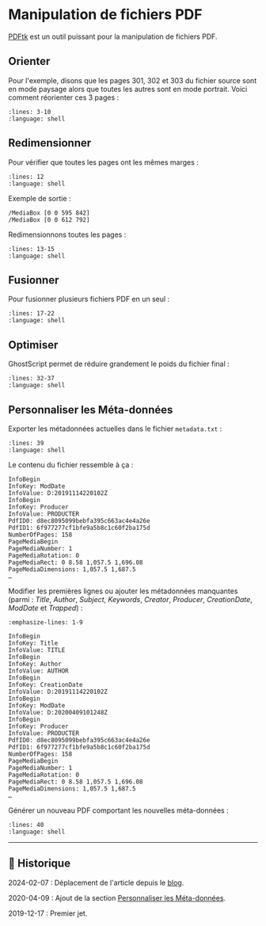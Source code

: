 # Manipulation de fichiers PDF

[PDFtk](https://www.pdflabs.com/tools/pdftk-the-pdf-toolkit) est un outil puissant pour la manipulation de fichiers PDF.

## Orienter

Pour l'exemple, disons que les pages 301, 302 et 303 du fichier source sont en mode paysage alors que toutes les autres sont en mode portrait. Voici comment réorienter ces 3 pages :

```{literalinclude} snippets/manipulations-fichiers-pdf.sh
:lines: 3-10
:language: shell
```

## Redimensionner

Pour vérifier que toutes les pages ont les mêmes marges :

```{literalinclude} snippets/manipulations-fichiers-pdf.sh
:lines: 12
:language: shell
```

Exemple de sortie :

```{code-block}
/MediaBox [0 0 595 842]
/MediaBox [0 0 612 792]
```

Redimensionnons toutes les pages :

```{literalinclude} snippets/manipulations-fichiers-pdf.sh
:lines: 13-15
:language: shell
```

## Fusionner

Pour fusionner plusieurs fichiers PDF en un seul :

```{literalinclude} snippets/manipulations-fichiers-pdf.sh
:lines: 17-22
:language: shell
```

## Optimiser

GhostScript permet de réduire grandement le poids du fichier final :

```{literalinclude} snippets/manipulations-fichiers-pdf.sh
:lines: 32-37
:language: shell
```

## Personnaliser les Méta-données

Exporter les métadonnées actuelles dans le fichier `metadata.txt` :

```{literalinclude} snippets/manipulations-fichiers-pdf.sh
:lines: 39
:language: shell
```

Le contenu du fichier ressemble à ça :

```{code-block}
InfoBegin
InfoKey: ModDate
InfoValue: D:20191114220102Z
InfoBegin
InfoKey: Producer
InfoValue: PRODUCTER
PdfID0: d8ec8095099bebfa395c663ac4e4a26e
PdfID1: 6f977277cf1bfe9a5b8c1c60f2ba175d
NumberOfPages: 158
PageMediaBegin
PageMediaNumber: 1
PageMediaRotation: 0
PageMediaRect: 0 8.58 1,057.5 1,696.08
PageMediaDimensions: 1,057.5 1,687.5
…
```

Modifier les premières lignes ou ajouter les métadonnées manquantes (parmi : *Title*, *Author*, *Subject*, *Keywords*, *Creator*, *Producer*, *CreationDate*, *ModDate* et *Trapped*) :

```{code-block}
:emphasize-lines: 1-9

InfoBegin
InfoKey: Title
InfoValue: TITLE
InfoBegin
InfoKey: Author
InfoValue: AUTHOR
InfoBegin
InfoKey: CreationDate
InfoValue: D:20191114220102Z
InfoBegin
InfoKey: ModDate
InfoValue: D:20200409101248Z
InfoBegin
InfoKey: Producer
InfoValue: PRODUCTER
PdfID0: d8ec8095099bebfa395c663ac4e4a26e
PdfID1: 6f977277cf1bfe9a5b8c1c60f2ba175d
NumberOfPages: 158
PageMediaBegin
PageMediaNumber: 1
PageMediaRotation: 0
PageMediaRect: 0 8.58 1,057.5 1,696.08
PageMediaDimensions: 1,057.5 1,687.5
…
```

Générer un nouveau PDF comportant les nouvelles méta-données :

```{literalinclude} snippets/manipulations-fichiers-pdf.sh
:lines: 40
:language: shell
```

---

## 📜 Historique

2024-02-07
: Déplacement de l'article depuis le [blog](https://www.tiger-222.fr/?d=2019/12/07/14/59/33-manipulation-de-fichiers-pdf).

2020-04-09
: Ajout de la section [Personnaliser les Méta-données](#personnaliser-les-meta-donnees).

2019-12-17
: Premier jet.
